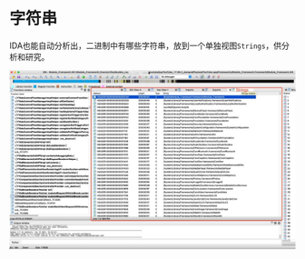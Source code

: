 # 字符串

IDA也能自动分析出，二进制中有哪些字符串，放到一个单独视图`Strings`，供分析和研究。

![ida_strings_example](../assets/img/ida_strings_example.jpg)
